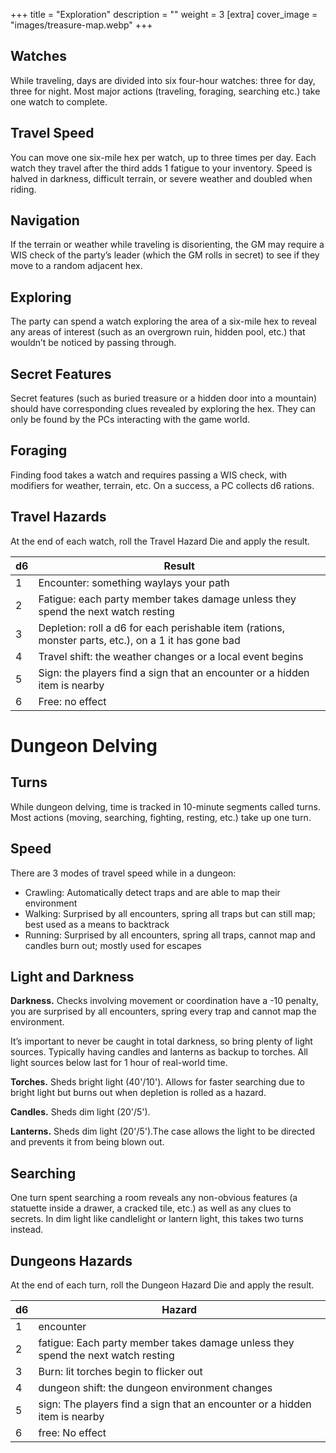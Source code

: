 +++
title = "Exploration"
description = ""
weight = 3
[extra] 
cover_image = "images/treasure-map.webp"
+++

## Watches

While traveling, days are divided into six four-hour watches: three for day,
three for night. Most major actions (traveling, foraging, searching etc.) take
one watch to complete.

## Travel Speed

You can move one six-mile hex per watch, up to three times per day. Each watch
they travel after the third adds 1 fatigue to your inventory. Speed is halved in
darkness, difficult terrain, or severe weather and doubled when riding.

## Navigation

If the terrain or weather while traveling is disorienting, the GM may require a
WIS check of the party’s leader (which the GM rolls in secret) to see if they
move to a random adjacent hex.

## Exploring

The party can spend a watch exploring the area of a six-mile hex to reveal any
areas of interest (such as an overgrown ruin, hidden pool, etc.) that wouldn’t
be noticed by passing through.

## Secret Features

Secret features (such as buried treasure or a hidden door into a mountain)
should have corresponding clues revealed by exploring the hex. They can only be
found by the PCs interacting with the game world.

## Foraging

Finding food takes a watch and requires passing a WIS check, with modifiers for
weather, terrain, etc. On a success, a PC collects d6 rations.

## Travel Hazards

At the end of each watch, roll the Travel Hazard Die and apply the result.

| d6  | Result                                                                                               |
| --- | ---------------------------------------------------------------------------------------------------- |
| 1   | Encounter: something waylays your path                                                               |
| 2   | Fatigue: each party member takes damage unless they spend the next watch resting                     |
| 3   | Depletion: roll a d6 for each perishable item (rations, monster parts, etc.), on a 1 it has gone bad |
| 4   | Travel shift: the weather changes or a local event begins                                            |
| 5   | Sign: the players find a sign that an encounter or a hidden item is nearby                           |
| 6   | Free: no effect                                                                                      |

# Dungeon Delving

## Turns

While dungeon delving, time is tracked in 10-minute segments called turns. Most
actions (moving, searching, fighting, resting, etc.) take up one turn.

## Speed

There are 3 modes of travel speed while in a dungeon:

- Crawling: Automatically detect traps and are able to map their environment
- Walking: Surprised by all encounters, spring all traps but can still map; best
  used as a means to backtrack
- Running: Surprised by all encounters, spring all traps, cannot map and candles
  burn out; mostly used for escapes

## Light and Darkness

**Darkness.** Checks involving movement or coordination have a -10 penalty, you
are surprised by all encounters, spring every trap and cannot map the
environment.

It’s important to never be caught in total darkness, so bring plenty of light
sources. Typically having candles and lanterns as backup to torches. All light
sources below last for 1 hour of real-world time.

**Torches.** Sheds bright light (40'/10'). Allows for faster searching due to
bright light but burns out when depletion is rolled as a hazard.

**Candles.** Sheds dim light (20'/5').

**Lanterns.** Sheds dim light (20'/5').The case allows the light to be directed
and prevents it from being blown out.

## Searching

One turn spent searching a room reveals any non-obvious features (a statuette
inside a drawer, a cracked tile, etc.) as well as any clues to secrets. In dim
light like candlelight or lantern light, this takes two turns instead.

## Dungeons Hazards

At the end of each turn, roll the Dungeon Hazard Die and apply the result.

| d6  | Hazard                                                                           |
| --- | -------------------------------------------------------------------------------- |
| 1   | encounter                                                                        |
| 2   | fatigue: Each party member takes damage unless they spend the next watch resting |
| 3   | Burn: lit torches begin to flicker out                                           |
| 4   | dungeon shift: the dungeon environment changes                                   |
| 5   | sign: The players find a sign that an encounter or a hidden item is nearby       |
| 6   | free: No effect                                                                  |
